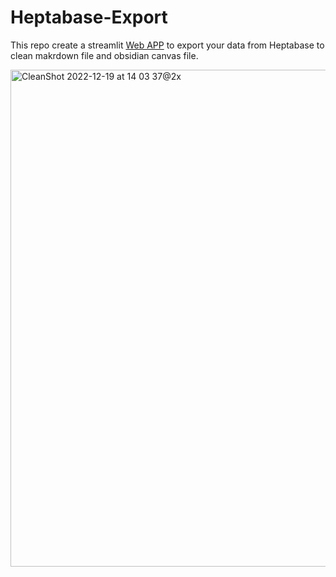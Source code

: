 # Heptabase-Export
This repo create a streamlit [Web APP](https://link-ding-heptabase-export-app-revtm6.streamlit.app/) to export your data from Heptabase to clean makrdown file and obsidian canvas file.


<img width="795" alt="CleanShot 2022-12-19 at 14 03 37@2x" src="https://user-images.githubusercontent.com/49264539/208339555-30c637ec-0e4f-4373-abee-aba22a1d89b2.png">
